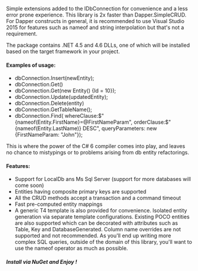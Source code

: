 Simple extensions added to the IDbConnection for convenience and a less error prone experience. This library is 2x faster than Dapper.SimpleCRUD.
For Dapper constructs in general, it is recommended to use Visual Studio 2015 for features such as nameof and string interpolation but that's not a requirement.

The package contains .NET 4.5 and 4.6 DLLs, one of which will be installed based on the target framework in your project.

#### Examples of usage:
- dbConnection.Insert(newEntity);
- dbConnection.Get()
- dbConnection.Get(new Entity() {Id = 10});
- dbConnection.Update(updatedEntity);
- dbConnection.Delete(entity)
- dbConnection.GetTableName<Entity>();
- dbConnection.Find<Entity>(
        whereClause:$"{nameof(Entity.FirstName}=@FirstNameParam", 
        orderClause:$"{nameof(Entity.LastName)} DESC", 
        queryParameters: new {FirstNameParam: "John"});

This is where the power of the C# 6 compiler comes into play, and leaves no chance to mistypings or to problems arising from db entity refactorings.

#### Features:
- Support for LocalDb ans Ms Sql Server (support for more databases will come soon)
- Entities having composite primary keys are supported
- All the CRUD methods accept a transaction and a command timeout
- Fast pre-computed entity mappings
- A generic T4 template is also provided for convenience. Isolated entity generation via separate template configurations. Existing POCO entities are also supported which can be decorated with attributes such as Table, Key and DatabaseGenerated. Column name overrides are not supported and not recommended. As you'll end up writing more complex SQL queries, outside of the domain of this library, you'll want to use the nameof operator as much as possible.

##### Install via NuGet and Enjoy !


